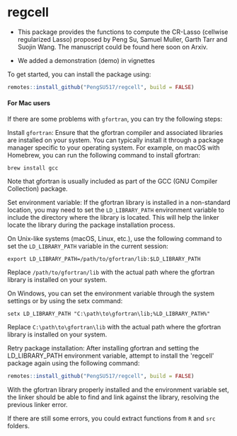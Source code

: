 # regcell

- This package provides the functions to compute the CR-Lasso (cellwise regularized Lasso) proposed by Peng Su, Samuel Muller, Garth Tarr and Suojin Wang. The manuscript could be found here soon on Arxiv.

- We added a demonstration (demo) in vignettes

To get started, you can install the package using:

```r
remotes::install_github("PengSU517/regcell", build = FALSE)
```

#### For Mac users

If there are some problems with `gfortran`, you can try the following steps:

Install `gfortran`: Ensure that the gfortran compiler and associated libraries are installed on your system. You can typically install it through a package manager specific to your operating system. For example, on macOS with Homebrew, you can run the following command to install gfortran:

```
brew install gcc
```

Note that gfortran is usually included as part of the GCC (GNU Compiler Collection) package.

Set environment variable: If the gfortran library is installed in a non-standard location, you may need to set the `LD_LIBRARY_PATH` environment variable to include the directory where the library is located. This will help the linker locate the library during the package installation process.

On Unix-like systems (macOS, Linux, etc.), use the following command to set the `LD_LIBRARY_PATH` variable in the current session:

```
export LD_LIBRARY_PATH=/path/to/gfortran/lib:$LD_LIBRARY_PATH
```

Replace `/path/to/gfortran/lib` with the actual path where the gfortran library is installed on your system.


On Windows, you can set the environment variable through the system settings or by using the setx command:

```
setx LD_LIBRARY_PATH "C:\path\to\gfortran\lib;%LD_LIBRARY_PATH%"
```

Replace `C:\path\to\gfortran\lib` with the actual path where the gfortran library is installed on your system.

Retry package installation: After installing gfortran and setting the LD_LIBRARY_PATH environment variable, attempt to install the 'regcell' package again using the following command:

```r
remotes::install_github("PengSU517/regcell", build = FALSE)
```

With the gfortran library properly installed and the environment variable set, the linker should be able to find and link against the library, resolving the previous linker error.



If there are still some errors, you could extract functions from `R` and `src` folders.

